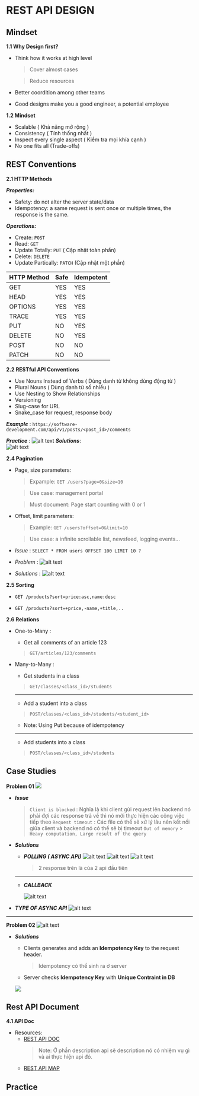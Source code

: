 # REST API DESIGN

## Mindset

**1.1 Why Design first?**

- Think how it works at high level

  > Cover almost cases

  > Reduce resources

- Better coordition among other teams
- Good designs make you a good engineer, a potential employee

**1.2 Mindset**

- Scalable ( Khả năng mở rộng )
- Consistency ( Tính thống nhất )
- Inspect every single aspect ( Kiểm tra mọi khía cạnh )
- No one fits all (Trade-offs)

## REST Conventions

**2.1 HTTP Methods**

**_Properties:_**

- Safety: do not alter the server state/data
- Idempotency: a same request is sent once or multiple times, the response is the same.

**_Operations:_**

- Create: `POST`
- Read: `GET`
- Update Totally: `PUT` ( Cập nhật toàn phần)
- Delete: `DELETE`
- Update Partically: `PATCH` (Cập nhật một phần)

| HTTP Method | Safe | Idempotent |
| :---------- | :--- | :--------- |
| GET         | YES  | YES        |
| HEAD        | YES  | YES        |
| OPTIONS     | YES  | YES        |
| TRACE       | YES  | YES        |
| PUT         | NO   | YES        |
| DELETE      | NO   | YES        |
| POST        | NO   | NO         |
| PATCH       | NO   | NO         |

**2.2 RESTful API Conventions**

- Use Nouns Instead of Verbs ( Dùng danh từ không dùng động từ )
- Plural Nouns ( Dùng danh từ số nhiều )
- Use Nesting to Show Relationships
- Versioning
- Slug-case for URL
- Snake_case for request, response body

**_Example_** : `https://software-development.com/api/v1/posts/<post_id>/comments`

**_Practice_** :
![alt text](image.png)
**_Solutions_**:<br>
![alt text](image-1.png)

**2.4 Pagination**

- Page, size parameters:

  > Expample: `GET /users?page=0&size=10`

  > Use case: management portal

  > Must document: Page start counting with 0 or 1

- Offset, limit parameters:

  > Example: `GET /users?offset=0&limit=10`

  > Use case: a infinite scrollable list, newsfeed, logging events...

- _Issue_ : `SELECT * FROM users OFFSET 100 LIMIT 10 ?`

- _Problem_ :
  ![alt text](image-2.png)

- _Solutions_ :
  ![alt text](image-3.png)

**2.5 Sorting**

- `GET /products?sort=price:asc,name:desc`

- `GET /products?sort=+price,-name,+title,..`

**2.6 Relations**

- One-to-Many :

  - Get all comments of an article 123

  > `GET/articles/123/comments`

- Many-to-Many :

  - Get students in a class

  > `GET/classes/<class_id>/students`

  ***

  - Add a student into a class

  > `POST/classes/<class_id>/students/<student_id>`

  - Note: Using Put because of idempotency

  ***

  - Add students into a class

  > `POST/classes/<class_id>/students`

## Case Studies

**Problem 01**
![](image-4.png)

- **_Issue_**

  > `Client is blocked` : Nghĩa là khi client gửi request lên backend nó phải đợi các response trả về thì nó mới thực hiện các công việc tiếp theo
  > `Request timeout` : Các file có thể sẽ xử lý lâu nên kết nối giữa client và backend nó có thể sẽ bị timeout
  > `Out of memory` > `Heavy computation, Large result of the query`

- **_Solutions_**

  - **_POLLING ( ASYNC API)_**
    ![alt text](image-5.png)
    ![alt text](image-6.png)
    ![alt text](image-8.png)

    > 2 response trên là của 2 api đầu tiên

  ***

  - **_CALLBACK_**

    ![alt text](image-7.png)

- **_TYPE OF ASYNC API_**
  ![alt text](image-9.png)

---

**Problem 02**
![alt text](image-10.png)

- **_Solutions_**

  - Clients generates and adds an **Idempotency Key** to the request header.
    > Idempotency có thể sinh ra ở server
  - Server checks **Idempotency Key** with **Unique Contraint in DB**

  ![](image-11.png)

## Rest API Document

**4.1 API Doc**

- Resources:
  - [REST API DOC](https://docs.google.com/document/d/1hrxXSy2te4D37CL_jrN68u6lS-Errnq7Stk9CeDXnTs/edit)
    > Note: Ở phần description api sẽ description nó có nhiệm vụ gì và ai thực hiện api đó.
  - [REST API MAP](https://docs.google.com/spreadsheets/d/1e6O9mRXYjy2oMGDv8PepC5ASKy3qv8XnIucK4r8NUIo/edit?gid=0#gid=0)

## Practice
